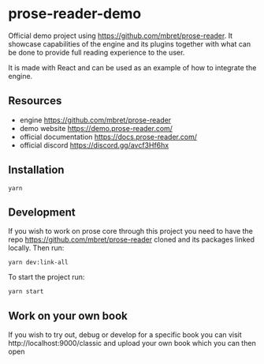 # prose-reader-demo
Official demo project using https://github.com/mbret/prose-reader. It showcase capabilities of the engine and its plugins together with what can be done to provide full reading experience to the user.

It is made with React and can be used as an example of how to integrate the engine.

## Resources
- engine https://github.com/mbret/prose-reader
- demo website https://demo.prose-reader.com/
- official documentation https://docs.prose-reader.com/
- official discord https://discord.gg/avcf3Hf6hx

## Installation

```
yarn
```

## Development
If you wish to work on prose core through this project you need to have the repo https://github.com/mbret/prose-reader cloned and its packages linked locally. Then run:

```
yarn dev:link-all
```

To start the project run:
```
yarn start
```

## Work on your own book
If you wish to try out, debug or develop for a specific book you can visit http://localhost:9000/classic and upload your own book which you can then open
